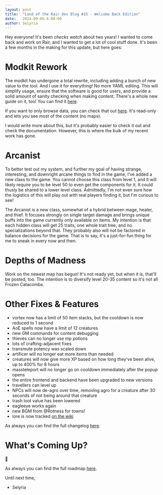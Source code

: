 ```yaml
---
layout: post
title:  "Land of the Rair Dev Blog #35 - Welcome Back Edition"
date:   2024-09-06 6:00:00
author: Seiyria
---
```


Hey everyone! It's been _checks watch_ about two years! I wanted to come back and work on Rair, and I wanted to get a lot of cool stuff done. It's been a few months in the making for this update, but here goes:

# Modkit Rework

The modkit has undergone a total rewrite, including adding a bunch of new value to the tool. And I use it for everything! No more YAML editing. This will simplify usage, ensure that the software is good for users, and provide a solid amount of sanity checking when making content. There's a whole new guide on it, too! You can find it [here](https://rair.land/docs/modkit/).

If you want to only browse data, you can check that out [here](https://data.rair.land/). It's read-only and lets you see most of the content (no maps).

I would write more about this, but it's probably easier to check it out and check the documentation. However, this is where the bulk of my recent work has gone.

# Arcanist

To better test out my system, and further my goal of having strange, interesting, and downright arcane things to find in the game, I've added a new class to the game. You cannot choose this class from level 1, and it will likely require you to be level 50 to even get the components for it. It could thusly be shared to a lower level class. Admittedly, I'm not even sure how the logistics of this will play out with real players finding it, but I'm curious to see!

The Arcanist is a new class, somewhat of a hybrid between mage, healer, and thief. It focuses strongly on single target damage and brings unique buffs into the game currently only available on items. My intention is that each hidden class will get 25 traits, one whole trait tree, and no specializations beyond that. They probably also will not be factored in balance decisions for the game. That is to say, it's a just-for-fun thing for me to sneak in every now and then.

# Depths of Madness

Work on the newest map has begun! It's not ready yet, but when it is, that'll be posted, too. The intention is to diversify level 20-35 content so it's not all Frozen Catacombs.

# Other Fixes & Features

- vortex now has a limit of 50 item stacks, but the cooldown is now reduced to 1 second
- AoE spells now have a limit of 12 creatures
- new GM commands for content debugging
- thieves can no longer use mp potions
- lots of crafting-adjacent fixes
- transmute potency was scaled down
- artificer will no longer eat more items than needed
- creatures will now give more XP based on how long they've been alive, up to 400% for 8 hours
- massteleport will no longer go on cooldown immediately after the popup opens
- the entire frontend and backend have been upgraded to new versions
- travellers can level up
- NPCs will now de-agro over time, removing agro for a creature after 30 seconds of not being around that creature
- trash loot value has been lowered
- eagleeye works again
- new BGM from @Rotness for towns!
- lore is now tracked [on the wiki](https://github.com/LandOfTheRair/LandOfTheRair/wiki/Lore)

As always you can find the full changelog [here](https://github.com/LandOfTheRair/LandOfTheRair/blob/master/CHANGELOG.md).

# What's Coming Up?

🤷‍

As always you can find the full roadmap [here](https://github.com/LandOfTheRair/LandOfTheRair/projects/2).

Until next time,

- Seiyria
